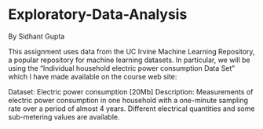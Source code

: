 # Exploratory-Data-Analysis
By Sidhant Gupta

This assignment uses data from the UC Irvine Machine Learning Repository, a popular repository for machine learning datasets. In particular, we will be using the “Individual household electric power consumption Data Set” which I have made available on the course web site:

Dataset: Electric power consumption [20Mb] 
Description: Measurements of electric power consumption in one household with a one-minute sampling rate over a period of almost 4 years. Different electrical quantities and some sub-metering values are available.
